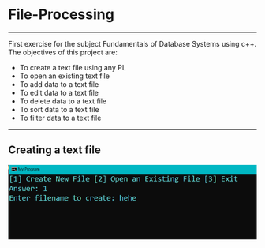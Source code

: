 # File-Processing
***
First exercise for the subject Fundamentals of Database Systems using c++. The objectives of this project are: 

* To create a text file using any PL
* To open an existing text file
* To add data to a text file
* To edit data to a text file
* To delete data to a text file
* To sort data to a text file
* To filter data to a text file

***
## Creating a text file
![alt text](https://github.com/saabyer/File-Processing/blob/main/FileProcessingFinal/samples/create_file.png)



